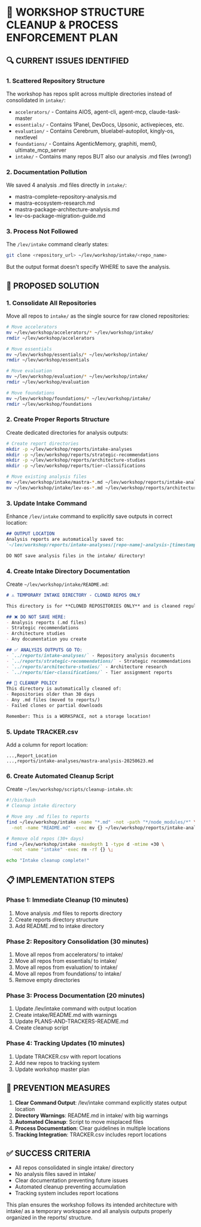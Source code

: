 # 🔧 WORKSHOP STRUCTURE CLEANUP & PROCESS ENFORCEMENT PLAN

## 🔍 CURRENT ISSUES IDENTIFIED

### 1. **Scattered Repository Structure**
The workshop has repos split across multiple directories instead of consolidated in `intake/`:
- `accelerators/` - Contains AIOS, agent-cli, agent-mcp, claude-task-master
- `essentials/` - Contains 1Panel, DevDocs, Upsonic, activepieces, etc.
- `evaluation/` - Contains Cerebrum, bluelabel-autopilot, kingly-os, nextlevel
- `foundations/` - Contains AgenticMemory, graphiti, mem0, ultimate_mcp_server
- `intake/` - Contains many repos BUT also our analysis .md files (wrong!)

### 2. **Documentation Pollution**
We saved 4 analysis .md files directly in `intake/`:
- mastra-complete-repository-analysis.md
- mastra-ecosystem-research.md
- mastra-package-architecture-analysis.md
- lev-os-package-migration-guide.md

### 3. **Process Not Followed**
The `/lev/intake` command clearly states:
```bash
git clone <repository_url> ~/lev/workshop/intake/<repo_name>
```
But the output format doesn't specify WHERE to save the analysis.

## 🎯 PROPOSED SOLUTION

### 1. **Consolidate All Repositories**
Move all repos to `intake/` as the single source for raw cloned repositories:
```bash
# Move accelerators
mv ~/lev/workshop/accelerators/* ~/lev/workshop/intake/
rmdir ~/lev/workshop/accelerators

# Move essentials
mv ~/lev/workshop/essentials/* ~/lev/workshop/intake/
rmdir ~/lev/workshop/essentials

# Move evaluation
mv ~/lev/workshop/evaluation/* ~/lev/workshop/intake/
rmdir ~/lev/workshop/evaluation

# Move foundations
mv ~/lev/workshop/foundations/* ~/lev/workshop/intake/
rmdir ~/lev/workshop/foundations
```

### 2. **Create Proper Reports Structure**
Create dedicated directories for analysis outputs:
```bash
# Create report directories
mkdir -p ~/lev/workshop/reports/intake-analyses
mkdir -p ~/lev/workshop/reports/strategic-recommendations
mkdir -p ~/lev/workshop/reports/architecture-studies
mkdir -p ~/lev/workshop/reports/tier-classifications

# Move existing analysis files
mv ~/lev/workshop/intake/mastra-*.md ~/lev/workshop/reports/intake-analyses/
mv ~/lev/workshop/intake/lev-os-*.md ~/lev/workshop/reports/architecture-studies/
```

### 3. **Update Intake Command**
Enhance `/lev/intake` command to explicitly save outputs in correct location:
```markdown
## OUTPUT LOCATION
Analysis reports are automatically saved to:
`~/lev/workshop/reports/intake-analyses/[repo-name]-analysis-[timestamp].md`

DO NOT save analysis files in the intake/ directory!
```

### 4. **Create Intake Directory Documentation**
Create `~/lev/workshop/intake/README.md`:
```markdown
# ⚠️ TEMPORARY INTAKE DIRECTORY - CLONED REPOS ONLY

This directory is for **CLONED REPOSITORIES ONLY** and is cleaned regularly.

## ❌ DO NOT SAVE HERE:
- Analysis reports (.md files)
- Strategic recommendations
- Architecture studies
- Any documentation you create

## ✅ ANALYSIS OUTPUTS GO TO:
- `../reports/intake-analyses/` - Repository analysis documents
- `../reports/strategic-recommendations/` - Strategic recommendations
- `../reports/architecture-studies/` - Architecture research
- `../reports/tier-classifications/` - Tier assignment reports

## 🧹 CLEANUP POLICY
This directory is automatically cleaned of:
- Repositories older than 30 days
- Any .md files (moved to reports/)
- Failed clones or partial downloads

Remember: This is a WORKSPACE, not a storage location!
```

### 5. **Update TRACKER.csv**
Add a column for report location:
```csv
...,Report_Location
...,reports/intake-analyses/mastra-analysis-20250623.md
```

### 6. **Create Automated Cleanup Script**
Create `~/lev/workshop/scripts/cleanup-intake.sh`:
```bash
#!/bin/bash
# Cleanup intake directory

# Move any .md files to reports
find ~/lev/workshop/intake -name "*.md" -not -path "*/node_modules/*" \
  -not -name "README.md" -exec mv {} ~/lev/workshop/reports/intake-analyses/ \;

# Remove old repos (30+ days)
find ~/lev/workshop/intake -maxdepth 1 -type d -mtime +30 \
  -not -name "intake" -exec rm -rf {} \;

echo "Intake cleanup complete!"
```

## 📋 IMPLEMENTATION STEPS

### Phase 1: Immediate Cleanup (10 minutes)
1. Move analysis .md files to reports directory
2. Create reports directory structure
3. Add README.md to intake directory

### Phase 2: Repository Consolidation (30 minutes)
1. Move all repos from accelerators/ to intake/
2. Move all repos from essentials/ to intake/
3. Move all repos from evaluation/ to intake/
4. Move all repos from foundations/ to intake/
5. Remove empty directories

### Phase 3: Process Documentation (20 minutes)
1. Update /lev/intake command with output location
2. Create intake/README.md with warnings
3. Update PLANS-AND-TRACKERS-README.md
4. Create cleanup script

### Phase 4: Tracking Updates (10 minutes)
1. Update TRACKER.csv with report locations
2. Add new repos to tracking system
3. Update workshop master plan

## 🚀 PREVENTION MEASURES

1. **Clear Command Output**: /lev/intake command explicitly states output location
2. **Directory Warnings**: README.md in intake/ with big warnings
3. **Automated Cleanup**: Script to move misplaced files
4. **Process Documentation**: Clear guidelines in multiple locations
5. **Tracking Integration**: TRACKER.csv includes report locations

## ✅ SUCCESS CRITERIA

- All repos consolidated in single intake/ directory
- No analysis files saved in intake/
- Clear documentation preventing future issues
- Automated cleanup preventing accumulation
- Tracking system includes report locations

This plan ensures the workshop follows its intended architecture with intake/ as a temporary workspace and all analysis outputs properly organized in the reports/ structure.